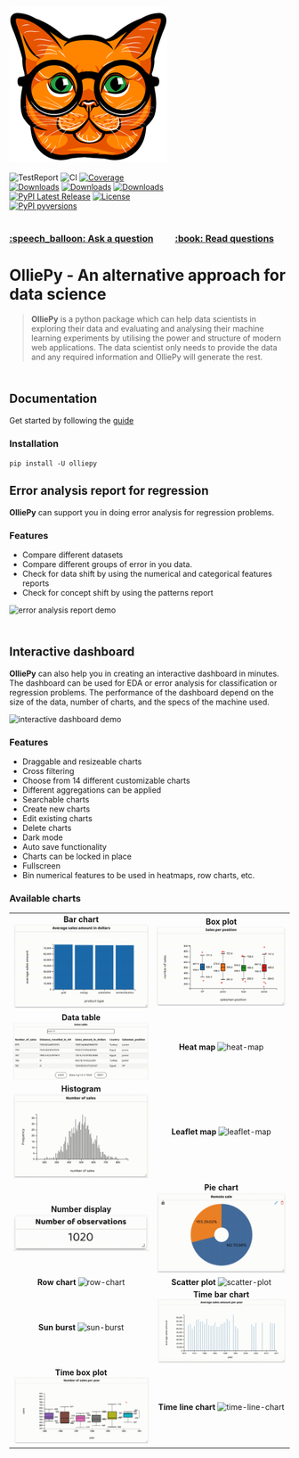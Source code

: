 
![OlliePy logo](./sphinxSource/source/_static/imgs/logo.png)
<br/>
<br/>
![TestReport](https://github.com/ahmed-mohamed-sn/olliePy/workflows/TestReport/badge.svg?branch=master)
![CI](https://github.com/ahmed-mohamed-sn/olliePy/workflows/CI/badge.svg)
[![Coverage](https://codecov.io/github/ahmed-mohamed-sn/olliepy/coverage.svg?branch=master)](https://codecov.io/gh/ahmed-mohamed-sn/olliepy)
<br/>
[![Downloads](https://pepy.tech/badge/olliepy)](https://pepy.tech/project/olliepy)
[![Downloads](https://pepy.tech/badge/olliepy/month)](https://pepy.tech/project/olliepy/month)
[![Downloads](https://pepy.tech/badge/olliepy/week)](https://pepy.tech/project/olliepy/week)
<br/>
[![PyPI Latest Release](https://img.shields.io/pypi/v/olliepy.svg)](https://pypi.org/project/olliepy/)
[![License](https://img.shields.io/pypi/l/olliepy.svg)](https://github.com/ahmed-mohamed-sn/olliepy/blob/master/LICENSE)
<br/>
[![PyPI pyversions](https://img.shields.io/pypi/pyversions/olliepy.svg)](https://pypi.python.org/pypi/olliepy/)
<br/>
<br/>

<h3>
<a href="../../issues/new">:speech_balloon: Ask a question</a> &nbsp;&nbsp;&nbsp;&nbsp;&nbsp;&nbsp;&nbsp;&nbsp; <a href="../../issues?q=is%3Aissue+is%3Aclosed+sort%3Aupdated-desc">:book: Read questions</a>
</h3>

# OlliePy - An alternative approach for data science
> **OlliePy** is a python package which can help data scientists in
> exploring their data and evaluating and analysing their machine learning experiments by
> utilising the power and structure of modern web applications. 
> The data scientist only needs to provide the data and any required 
> information and OlliePy will generate the rest.

## <br/>Documentation
Get started by following the [guide](https://ahmed-mohamed-sn.github.io/olliePy/)
### Installation
`pip install -U olliepy`

## Error analysis report for regression
**OlliePy** can support you in doing error analysis for regression problems.

### Features
- Compare different datasets
- Compare different groups of error in you data.
- Check for data shift by using the numerical and categorical features reports
- Check for concept shift by using the patterns report

![error analysis report demo](./sphinxSource/source/_static/imgs/error-analysis-regression-demo.gif)

## <br/> Interactive dashboard
**OlliePy** can also help you in creating an interactive dashboard in minutes.
The dashboard can be used for EDA or error analysis for classification or regression problems.
The performance of the dashboard depend on the size of the data, number of charts, and the specs of the machine used.

![interactive dashboard demo](./sphinxSource/source/_static/imgs/interactive-dashboard-demo.gif)

### Features
- Draggable and resizeable charts
- Cross filtering
- Choose from 14 different customizable charts
- Different aggregations can be applied
- Searchable charts
- Create new charts
- Edit existing charts
- Delete charts
- Dark mode
- Auto save functionality
- Charts can be locked in place
- Fullscreen
- Bin numerical features to be used in heatmaps, row charts, etc.


### Available charts 
|                                                                                                   |                                                                                                |
|:-------------------------------------------------------------------------------------------------:|:----------------------------------------------------------------------------------------------:|
|            **Bar chart** ![bar-chart](./sphinxSource/source/_static/gifs/bar-chart.gif)           |            **Box plot** ![box-plot](./sphinxSource/source/_static/gifs/box-plot.gif)           |
|          **Data table** ![data-table](./sphinxSource/source/_static/gifs/data-table.gif)          |            **Heat map** ![heat-map](./sphinxSource/source/_static/gifs/heatmap.gif)            |
|            **Histogram** ![histogram](./sphinxSource/source/_static/gifs/histogram.gif)           |       **Leaflet map** ![leaflet-map](./sphinxSource/source/_static/gifs/leaflet-map.gif)       |
| **Number display** <br/> ![number-display](./sphinxSource/source/_static/gifs/number-display.gif) |          **Pie chart** ![pie-chart](./sphinxSource/source/_static/gifs/pie-chart.gif)          |
|            **Row chart** ![row-chart](./sphinxSource/source/_static/gifs/row-chart.gif)           |      **Scatter plot** ![scatter-plot](./sphinxSource/source/_static/gifs/scatter-plot.gif)     |
|            **Sun burst** ![sun-burst](./sphinxSource/source/_static/gifs/sun-burst.gif)           |   **Time bar chart** ![time-bar-chart](./sphinxSource/source/_static/gifs/time-bar-chart.gif)  |
|      **Time box plot** ![time-box-plot](./sphinxSource/source/_static/gifs/time-box-plot.gif)     | **Time line chart** ![time-line-chart](./sphinxSource/source/_static/gifs/time-line-chart.gif) |

